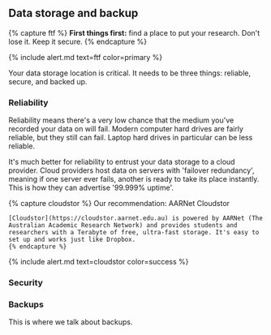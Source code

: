 ## Data storage and backup

{% capture ftf %}
    **First things first:** find a place to put your research. Don't lose it. Keep it secure.
    {% endcapture %}

{% include alert.md text=ftf color=primary %}

Your data storage location is critical. It needs to be three things: reliable, secure, and backed up. 

### Reliability

Reliability means there's a very low chance that the medium you've recorded your data on will fail. Modern computer hard drives are fairly reliable, but they still can fail. Laptop hard drives in particular can be less reliable.

It's much better for reliability to entrust your data storage to a cloud provider. Cloud providers host data on servers with 'failover redundancy', meaning if one server ever fails, another is ready to take its place instantly. This is how they can advertise '99.999% uptime'. 

{% capture cloudstor %}
    Our recommendation: AARNet Cloudstor

    [Cloudstor](https://cloudstor.aarnet.edu.au) is powered by AARNet (The Australian Academic Research Network) and provides students and researchers with a Terabyte of free, ultra-fast storage. It's easy to set up and works just like Dropbox.
    {% endcapture %}

{% include alert.md text=cloudstor color=success %}

### Security

### Backups

This is where we talk about backups. 

